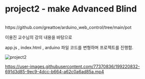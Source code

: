 # project2 - make Advanced Blind
<p></p>
<br>
https://github.com/greattoe/arduino_web_control/tree/main/pot
<p>이용진 교수님의 강의 내용을 바탕으로</p>
app.js , index.html , arduino 파일 코드를 변형하며 프로젝트를 진행함.
</br>
<p></p>

![project2](https://user-images.githubusercontent.com/77370836/199221432-a544028b-93fd-4f36-9abf-1cdf0675c95d.PNG)




https://user-images.githubusercontent.com/77370836/199220832-691d3d85-9ec9-4dcc-b664-a62c0a6ad85a.mp4



